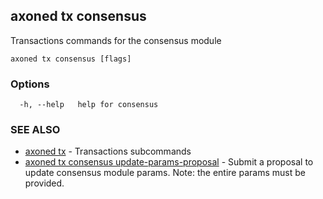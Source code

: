 ## axoned tx consensus

Transactions commands for the consensus module

```
axoned tx consensus [flags]
```

### Options

```
  -h, --help   help for consensus
```

### SEE ALSO

* [axoned tx](axoned_tx.md)	 - Transactions subcommands
* [axoned tx consensus update-params-proposal](axoned_tx_consensus_update-params-proposal.md)	 - Submit a proposal to update consensus module params. Note: the entire params must be provided.
